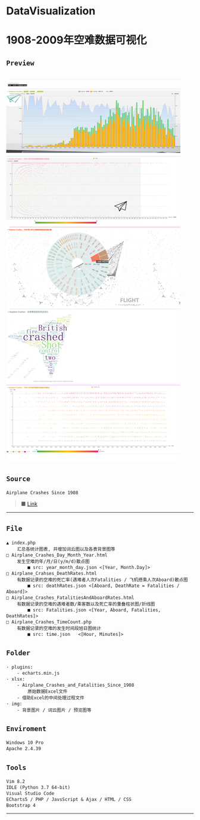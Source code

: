 # DataVisualization
1908-2009年空难数据可视化
=====
`Preview`
-----
![](https://github.com/mwqkx/DataVisualizationCourseDesign/raw/master/img/localhost_datavisualizationcoursedesign_.png)
-----
`Source`
-----
    Airplane Crashes Since 1908
> ■ [Link](https://www.kaggle.com/saurograndi/airplane-crashes-since-1908)
-----
`File`
-----
    ▲ index.php
        汇总各统计图表, 并增加词云图以及各表背景图等
    □ Airplane_Crashes_Day_Month_Year.html
        发生空难的年/月/日(y/m/d)散点图
            ■ src: year_month_day.json <[Year, Month.Day]>
    □ Airplane_Crahses_DeathRates.html
        有数据记录的空难的死亡率(遇难者人次Fatalities / 飞机搭乘人次Aboard)散点图
            ■ src: deathRates.json <[Aboard, DeathRate = Fatalities / Aboard]>
    □ Airplane_Crashes_FatalitiesAndAboardRates.html
        有数据记录的空难的遇难者数/乘客数以及死亡率的重叠柱状图/折线图
            ■ src: Fatalities.json <[Year, Aboard, Fatalities, DeathRates]>
    □ Airplane_Crashes_TimeCount.php
        有数据记录的空难的发生时间段旭日图统计
            ■ src: time.json   <[Hour, Minutes]>
`Folder`
-----
    · plugins:
        - echarts.min.js
    · xlsx:
        - Airplane_Crashes_and_Fatalities_Since_1908
            原始数据Excel文件
        - 借助Excel的中间处理过程文件
    · img:
        - 背景图片 / 词云图片 / 预览图等
`Enviroment`
-----
    Windows 10 Pro
    Apache 2.4.39
`Tools`
-----
    Vim 8.2
    IDLE (Python 3.7 64-bit)
    Visual Studio Code
    ECharts5 / PHP / JavsScript & Ajax / HTML / CSS
    Bootstrap 4
-----